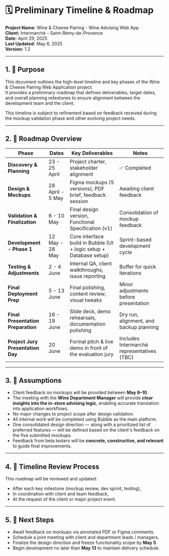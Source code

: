 # 🗓️ Preliminary Timeline & Roadmap  
**Project Name:** Wine & Cheese Pairing - Wine Advising Web App  
**Client:** Intermarché - Saint-Rémy-de-Provence  
**Date:** April 29, 2025  
**Last Updated:** May 6, 2025  
**Version:** 1.2  

---

## 1. 📍 Purpose

This document outlines the high-level timeline and key phases of the Wine & Cheese Pairing Web Application project.  
It provides a preliminary roadmap that defines deliverables, target dates, and overall planning milestones to ensure alignment between the development team and the client.

This timeline is subject to refinement based on feedback received during the mockup validation phase and other evolving project needs.

---

## 2. 🧭 Roadmap Overview

| **Phase**                     | **Dates**            | **Key Deliverables**                                      | **Notes**                                  |
|------------------------------|----------------------|-----------------------------------------------------------|--------------------------------------------|
| **Discovery & Planning**     | 23 - 25 April         | Project charter, stakeholder alignment                    | ✅ Completed                                |
| **Design & Mockups**         | 28 April - 5 May      | Figma mockups (5 versions), PDF brief, feedback session   | Awaiting client feedback                   |
| **Validation & Finalization**| 6 - 10 May            | Final design version, Functional Specification (v1)       | Consolidation of mockup feedback           |
| **Development - Phase 1**    | 12 May - 28 May           | Core interface build in Bubble (UI + logic setup + Database setup)         | Sprint-based development cycle             |
| **Testing & Adjustments**    | 2 - 4 June            | Internal QA, client walkthroughs, issue reporting         | Buffer for quick iterations                |
| **Final Deployment Prep**    | 5 - 13 June           | Final polishing, content review, visual tweaks            | Minor adjustments before presentation      |
| **Final Presentation Preparation** | 16 - 19 June        | Slide deck, demo rehearsals, documentation polishing      | Dry run, alignment, and backup planning    |
| **Project Jury Presentation Day**| 20 June | Formal pitch & live demo in front of the evaluation jury  | Includes Intermarché representatives (TBC)   |

---

## 3. 📝 Assumptions

- Client feedback on mockups will be provided between **May 6–10**.
 - The meeting with the **Wine Department Manager** will provide **clear insights into the in-store advising logic**, enabling accurate translation into application workflows.
- No major changes to project scope after design validation.
- All internal work will be completed using Bubble as the main platform.
- One consolidated design direction — along with a prioritized list of preferred features — will be defined based on the client's feedback on the five submitted mockups.
- Feedback from beta testers will be **concrete, constructive, and relevant** to guide final improvements.

---

## 4. 🔄 Timeline Review Process

This roadmap will be reviewed and updated:
- After each key milestone (mockup review, dev sprint, testing),
- In coordination with client and team feedback,
- At the request of the client or major project event.

---

## 5. 📌 Next Steps

- Await feedback on mockups via annotated PDF or Figma comments.
- Schedule a joint meeting with client and department leads / managers.
- Finalize the design direction and freeze functionality scope by **May 5**.
- Begin development no later than **May 13** to maintain delivery schedule.

